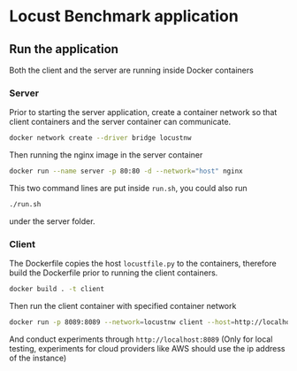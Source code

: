 # Locust Benchmark application

## Run the application
Both the client and the server are running inside Docker containers

### Server
Prior to starting the server application, create a container network so that client containers and the server container can communicate.

```bash
docker network create --driver bridge locustnw
```

Then running the nginx image in the server container

```bash
docker run --name server -p 80:80 -d --network="host" nginx
```

This two command lines are put inside `run.sh`, you could also run

```bash
./run.sh
```

under the server folder.

### Client
The Dockerfile copies the host `locustfile.py` to the containers, therefore build the Dockerfile prior to running the client containers.

```bash
docker build . -t client
```

Then run the client container with specified container network

```bash
docker run -p 8089:8089 --network=locustnw client --host=http://localhost:80
```

And conduct experiments through `http://localhost:8089` (Only for local testing, experiments for cloud providers like AWS should use the ip address of the instance)

